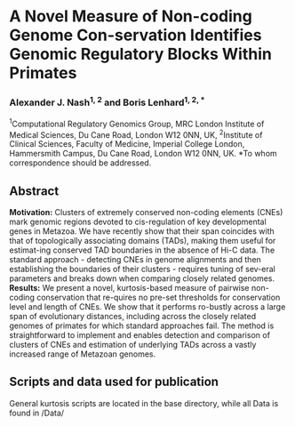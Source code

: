 # A Novel Measure of Non-coding Genome Con-servation Identifies Genomic Regulatory Blocks Within Primates
### Alexander J. Nash<sup>1, 2</sup> and Boris Lenhard<sup>1, 2, *</sup>
<sup>1</sup>Computational Regulatory Genomics Group, MRC London Institute of Medical Sciences, Du Cane Road, London W12 0NN, UK, <sup>2</sup>Institute of Clinical Sciences, Faculty of Medicine, Imperial College London, Hammersmith Campus, Du Cane Road, London W12 0NN, UK.
*To whom correspondence should be addressed. 
## Abstract
__Motivation:__ Clusters of extremely conserved non-coding elements (CNEs) mark genomic regions devoted to cis-regulation of key developmental genes in Metazoa. We have recently show that their span coincides with that of topologically associating domains (TADs), making them useful for estimat-ing conserved TAD boundaries in the absence of Hi-C data. The standard approach - detecting CNEs in genome alignments and then establishing the boundaries of their clusters - requires tuning of sev-eral parameters and breaks down when comparing closely related genomes.
__Results:__ We present a novel, kurtosis-based measure of pairwise non-coding conservation that re-quires no pre-set thresholds for conservation level and length of CNEs. We show that it performs ro-bustly across a large span of evolutionary distances, including across the closely related genomes of primates for which standard approaches fail. The method is straightforward to implement and enables detection and comparison of clusters of CNEs and estimation of underlying TADs across a vastly increased range of Metazoan genomes.




## Scripts and data used for publication

General kurtosis scripts are located in the base directory, while all Data is found in /Data/
